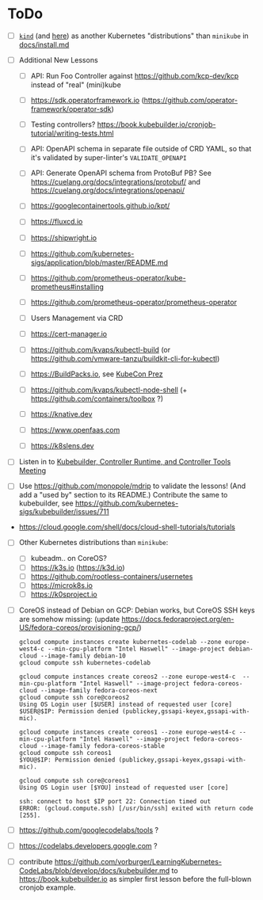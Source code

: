 # ToDo

- [ ] [`kind`](https://kind.sigs.k8s.io/docs/user/quick-start/) (and [here](https://book.kubebuilder.io/reference/kind.html)) as another Kubernetes "distributions" than `minikube` in [docs/install.md](docs/install.md)

- [ ] Additional New Lessons

  - [ ] API: Run Foo Controller against https://github.com/kcp-dev/kcp instead of "real" (mini)kube
  - [ ] https://sdk.operatorframework.io (https://github.com/operator-framework/operator-sdk)
  - [ ] Testing controllers? https://book.kubebuilder.io/cronjob-tutorial/writing-tests.html

  - [ ] API: OpenAPI schema in separate file outside of CRD YAML, so that it's validated by super-linter's `VALIDATE_OPENAPI`
  - [ ] API: Generate OpenAPI schema from ProtoBuf PB? See https://cuelang.org/docs/integrations/protobuf/ and https://cuelang.org/docs/integrations/openapi/

  - [ ] https://googlecontainertools.github.io/kpt/
  - [ ] https://fluxcd.io
  - [ ] https://shipwright.io

  - [ ] https://github.com/kubernetes-sigs/application/blob/master/README.md

  - [ ] https://github.com/prometheus-operator/kube-prometheus#installing
  - [ ] https://github.com/prometheus-operator/prometheus-operator

  - [ ] Users Management via CRD
  - [ ] https://cert-manager.io

  - [ ] https://github.com/kvaps/kubectl-build (or https://github.com/vmware-tanzu/buildkit-cli-for-kubectl)
  - [ ] https://BuildPacks.io, see [KubeCon Prez](https://static.sched.com/hosted_files/kccnceu2021/f3/IntroductionToCloudNativeBuildpacks_StephenLevineJesseBrown_v1.pdf)
  - [ ] https://github.com/kvaps/kubectl-node-shell (+ https://github.com/containers/toolbox ?)
  - [ ] https://knative.dev
  - [ ] https://www.openfaas.com
  - [ ] https://k8slens.dev

- [ ] Listen in to [Kubebuilder, Controller Runtime, and Controller Tools Meeting](https://docs.google.com/document/d/1Ih-2cgg1bUrLwLVTB9tADlPcVdgnuMNBGbUl4D-0TIk/)

- [ ] Use https://github.com/monopole/mdrip to validate the lessons! (And add a "used by" section to its README.)
  Contribute the same to kubebuilder, see https://github.com/kubernetes-sigs/kubebuilder/issues/711

- https://cloud.google.com/shell/docs/cloud-shell-tutorials/tutorials

- [ ] Other Kubernetes distributions than `minikube`:

  - [ ] kubeadm.. on CoreOS?
  - [ ] https://k3s.io (https://k3d.io)
  - [ ] https://github.com/rootless-containers/usernetes
  - [ ] https://microk8s.io
  - [ ] https://k0sproject.io

- [ ] CoreOS instead of Debian on GCP: Debian works, but CoreOS SSH keys are somehow missing:
  (update https://docs.fedoraproject.org/en-US/fedora-coreos/provisioning-gcp/)

      gcloud compute instances create kubernetes-codelab --zone europe-west4-c --min-cpu-platform "Intel Haswell" --image-project debian-cloud --image-family debian-10
      gcloud compute ssh kubernetes-codelab

      gcloud compute instances create coreos2 --zone europe-west4-c  --min-cpu-platform "Intel Haswell" --image-project fedora-coreos-cloud --image-family fedora-coreos-next
      gcloud compute ssh core@coreos2
      Using OS Login user [$USER] instead of requested user [core]
      $USER@$IP: Permission denied (publickey,gssapi-keyex,gssapi-with-mic).

      gcloud compute instances create coreos1 --zone europe-west4-c --min-cpu-platform "Intel Haswell" --image-project fedora-coreos-cloud --image-family fedora-coreos-stable
      gcloud compute ssh coreos1
      $YOU@$IP: Permission denied (publickey,gssapi-keyex,gssapi-with-mic).

      gcloud compute ssh core@coreos1
      Using OS Login user [$YOU] instead of requested user [core]

      ssh: connect to host $IP port 22: Connection timed out
      ERROR: (gcloud.compute.ssh) [/usr/bin/ssh] exited with return code [255].

- [ ] https://github.com/googlecodelabs/tools ?

- [ ] https://codelabs.developers.google.com ?

- [ ] contribute https://github.com/vorburger/LearningKubernetes-CodeLabs/blob/develop/docs/kubebuilder.md to https://book.kubebuilder.io as simpler first lesson before the full-blown cronjob example.
